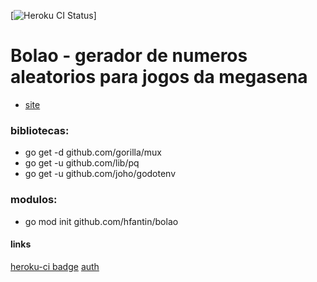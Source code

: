 [![Heroku CI Status](https://bollao.herokuapp.com/last.svg)]

# Bolao - gerador de numeros aleatorios para jogos da megasena

- [site](https://bollao.herokuapp.com)

### bibliotecas: 
- go get -d github.com/gorilla/mux
- go get -u github.com/lib/pq
- go get -u github.com/joho/godotenv

### modulos: 
- go mod init github.com/hfantin/bolao

#### links

[heroku-ci badge](https://elements.heroku.com/buttons/gregsadetsky/heroku-ci-badge)
[auth](https://devcenter.heroku.com/articles/oauth2-heroku-go)
